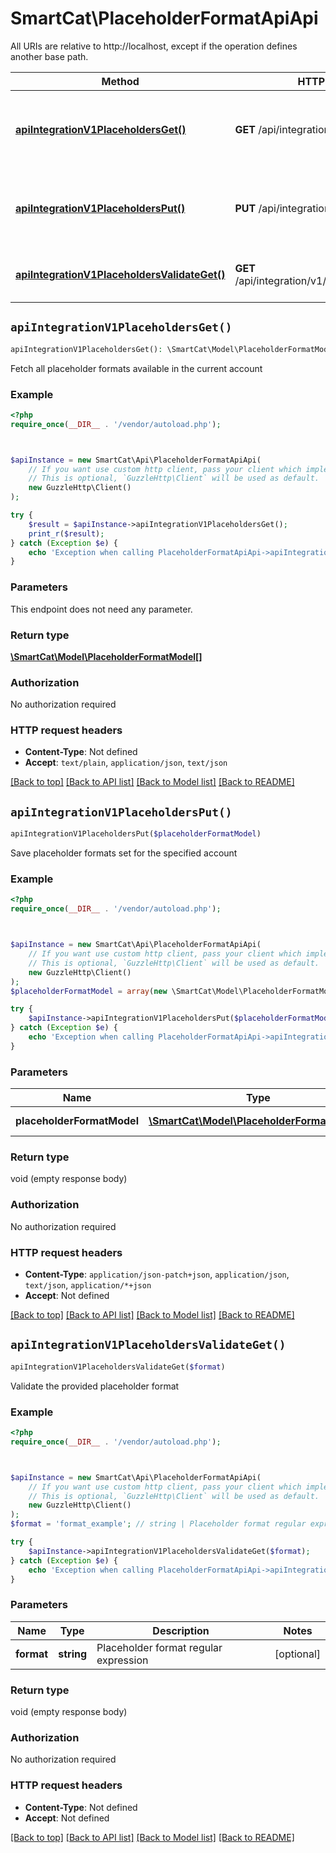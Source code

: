 # SmartCat\PlaceholderFormatApiApi

All URIs are relative to http://localhost, except if the operation defines another base path.

| Method | HTTP request | Description |
| ------------- | ------------- | ------------- |
| [**apiIntegrationV1PlaceholdersGet()**](PlaceholderFormatApiApi.md#apiIntegrationV1PlaceholdersGet) | **GET** /api/integration/v1/placeholders | Fetch all placeholder formats available in the current account |
| [**apiIntegrationV1PlaceholdersPut()**](PlaceholderFormatApiApi.md#apiIntegrationV1PlaceholdersPut) | **PUT** /api/integration/v1/placeholders | Save placeholder formats set for the specified account |
| [**apiIntegrationV1PlaceholdersValidateGet()**](PlaceholderFormatApiApi.md#apiIntegrationV1PlaceholdersValidateGet) | **GET** /api/integration/v1/placeholders/validate | Validate the provided placeholder format |


## `apiIntegrationV1PlaceholdersGet()`

```php
apiIntegrationV1PlaceholdersGet(): \SmartCat\Model\PlaceholderFormatModel[]
```

Fetch all placeholder formats available in the current account

### Example

```php
<?php
require_once(__DIR__ . '/vendor/autoload.php');



$apiInstance = new SmartCat\Api\PlaceholderFormatApiApi(
    // If you want use custom http client, pass your client which implements `GuzzleHttp\ClientInterface`.
    // This is optional, `GuzzleHttp\Client` will be used as default.
    new GuzzleHttp\Client()
);

try {
    $result = $apiInstance->apiIntegrationV1PlaceholdersGet();
    print_r($result);
} catch (Exception $e) {
    echo 'Exception when calling PlaceholderFormatApiApi->apiIntegrationV1PlaceholdersGet: ', $e->getMessage(), PHP_EOL;
}
```

### Parameters

This endpoint does not need any parameter.

### Return type

[**\SmartCat\Model\PlaceholderFormatModel[]**](../Model/PlaceholderFormatModel.md)

### Authorization

No authorization required

### HTTP request headers

- **Content-Type**: Not defined
- **Accept**: `text/plain`, `application/json`, `text/json`

[[Back to top]](#) [[Back to API list]](../../README.md#endpoints)
[[Back to Model list]](../../README.md#models)
[[Back to README]](../../README.md)

## `apiIntegrationV1PlaceholdersPut()`

```php
apiIntegrationV1PlaceholdersPut($placeholderFormatModel)
```

Save placeholder formats set for the specified account

### Example

```php
<?php
require_once(__DIR__ . '/vendor/autoload.php');



$apiInstance = new SmartCat\Api\PlaceholderFormatApiApi(
    // If you want use custom http client, pass your client which implements `GuzzleHttp\ClientInterface`.
    // This is optional, `GuzzleHttp\Client` will be used as default.
    new GuzzleHttp\Client()
);
$placeholderFormatModel = array(new \SmartCat\Model\PlaceholderFormatModel()); // \SmartCat\Model\PlaceholderFormatModel[] | Placeholder formats list

try {
    $apiInstance->apiIntegrationV1PlaceholdersPut($placeholderFormatModel);
} catch (Exception $e) {
    echo 'Exception when calling PlaceholderFormatApiApi->apiIntegrationV1PlaceholdersPut: ', $e->getMessage(), PHP_EOL;
}
```

### Parameters

| Name | Type | Description  | Notes |
| ------------- | ------------- | ------------- | ------------- |
| **placeholderFormatModel** | [**\SmartCat\Model\PlaceholderFormatModel[]**](../Model/PlaceholderFormatModel.md)| Placeholder formats list | [optional] |

### Return type

void (empty response body)

### Authorization

No authorization required

### HTTP request headers

- **Content-Type**: `application/json-patch+json`, `application/json`, `text/json`, `application/*+json`
- **Accept**: Not defined

[[Back to top]](#) [[Back to API list]](../../README.md#endpoints)
[[Back to Model list]](../../README.md#models)
[[Back to README]](../../README.md)

## `apiIntegrationV1PlaceholdersValidateGet()`

```php
apiIntegrationV1PlaceholdersValidateGet($format)
```

Validate the provided placeholder format

### Example

```php
<?php
require_once(__DIR__ . '/vendor/autoload.php');



$apiInstance = new SmartCat\Api\PlaceholderFormatApiApi(
    // If you want use custom http client, pass your client which implements `GuzzleHttp\ClientInterface`.
    // This is optional, `GuzzleHttp\Client` will be used as default.
    new GuzzleHttp\Client()
);
$format = 'format_example'; // string | Placeholder format regular expression

try {
    $apiInstance->apiIntegrationV1PlaceholdersValidateGet($format);
} catch (Exception $e) {
    echo 'Exception when calling PlaceholderFormatApiApi->apiIntegrationV1PlaceholdersValidateGet: ', $e->getMessage(), PHP_EOL;
}
```

### Parameters

| Name | Type | Description  | Notes |
| ------------- | ------------- | ------------- | ------------- |
| **format** | **string**| Placeholder format regular expression | [optional] |

### Return type

void (empty response body)

### Authorization

No authorization required

### HTTP request headers

- **Content-Type**: Not defined
- **Accept**: Not defined

[[Back to top]](#) [[Back to API list]](../../README.md#endpoints)
[[Back to Model list]](../../README.md#models)
[[Back to README]](../../README.md)
